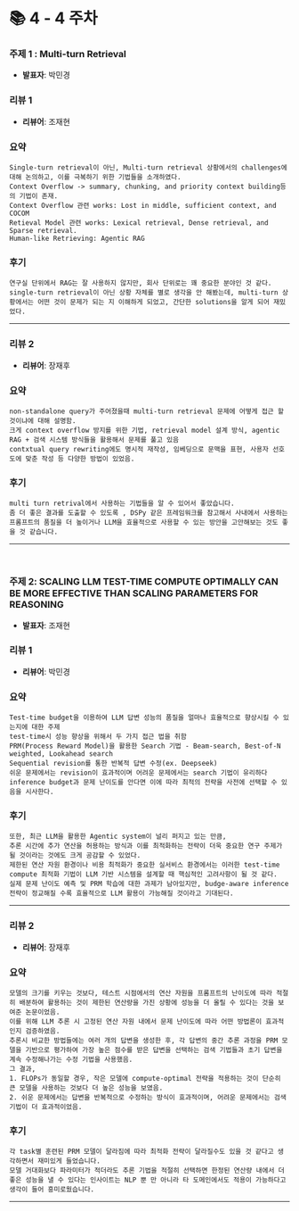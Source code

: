 # 📚 4 - 4 주차

### 주제 1 : Multi-turn Retrieval
- **발표자**: 박민경

### 리뷰 1
- **리뷰어**: 조재현

### 요약
```
Single-turn retrieval이 아닌, Multi-turn retrieval 상황에서의 challenges에 대해 논의하고, 이를 극복하기 위한 기법들을 소개하였다.
Context Overflow -> summary, chunking, and priority context building등의 기법이 존재.
Context Overflow 관련 works: Lost in middle, sufficient context, and COCOM
Retieval Model 관련 works: Lexical retrieval, Dense retrieval, and Sparse retrieval.
Human-like Retrieving: Agentic RAG
```

### 후기
```
연구실 단위에서 RAG는 잘 사용하지 않지만, 회사 단위로는 꽤 중요한 분야인 것 같다.
single-turn retrieval이 아닌 상황 자체를 별로 생각을 안 해봤는데, multi-turn 상황에서는 어떤 것이 문제가 되는 지 이해하게 되었고, 간단한 solutions을 알게 되어 재밌었다.
```

---

### 리뷰 2
- **리뷰어**: 장재후

### 요약
```
non-standalone query가 주어졌을때 multi-turn retrieval 문제에 어떻게 접근 할것이냐에 대해 설명함.
크게 context overflow 방지를 위한 기법, retrieval model 설계 방식, agentic RAG + 검색 시스템 방식들을 활용해서 문제를 풀고 있음 
contxtual query rewriting에도 명시적 재작성, 임베딩으로 문맥을 표현, 사용자 선호도에 맞춘 작성 등 다양한 방법이 있었음.
```

### 후기
```
multi turn retrival에서 사용하는 기법들을 알 수 있어서 좋았습니다.
좀 더 좋은 결과를 도출할 수 있도록 , DSPy 같은 프레임워크를 참고해서 사내에서 사용하는 프롬프트의 품질을 더 높이거나 LLM을 효율적으로 사용할 수 있는 방안을 고안해보는 것도 좋을 것 같습니다.

```
---

<br>

### 주제 2: SCALING LLM TEST-TIME COMPUTE OPTIMALLY CAN BE MORE EFFECTIVE THAN SCALING PARAMETERS FOR REASONING
- **발표자**: 조재현

### 리뷰 1
- **리뷰어**: 박민경

### 요약
```
Test-time budget을 이용하여 LLM 답변 성능의 품질을 얼마나 효율적으로 향상시킬 수 있는지에 대한 주제
test-time시 성능 향상을 위해서 두 가지 접근 법을 취함
PRM(Process Reward Model)을 활용한 Search 기법 - Beam-search, Best-of-N weighted, Lookahead search
Sequential revision를 통한 반복적 답변 수정(ex. Deepseek)
쉬운 문제에서는 revision이 효과적이며 어려운 문제에서는 search 기법이 유리하다
inference budget과 문제 난이도를 안다면 이에 따라 최적의 전략을 사전에 선택할 수 있음을 시사한다.
```

### 후기
```
또한, 최근 LLM을 활용한 Agentic system이 널리 퍼지고 있는 만큼,
추론 시간에 추가 연산을 허용하는 방식과 이를 최적화하는 전략이 더욱 중요한 연구 주제가 될 것이라는 것에도 크게 공감할 수 있었다.
제한된 연산 자원 환경이나 비용 최적화가 중요한 실서비스 환경에서는 이러한 test-time compute 최적화 기법이 LLM 기반 시스템을 설계할 때 핵심적인 고려사항이 될 것 같다.
실제 문제 난이도 예측 및 PRM 학습에 대한 과제가 남아있지만, budge-aware inference 전략이 정교해질 수록 효율적으로 LLM 활용이 가능해질 것이라고 기대된다.
```

---

### 리뷰 2
- **리뷰어**: 장재후

### 요약
```
모델의 크기를 키우는 것보다, 테스트 시점에서의 연산 자원을 프롬프트의 난이도에 따라 적절히 배분하여 활용하는 것이 제한된 연산량을 가진 상황에 성능을 더 올릴 수 있다는 것을 보여준 논문이었음.
이를 위해 LLM 추론 시 고정된 연산 자원 내에서 문제 난이도에 따라 어떤 방법론이 효과적인지 검증하였음.
추론시 비교한 방법들에는 여러 개의 답변을 생성한 후, 각 답변의 중간 추론 과정을 PRM 모델을 기반으로 평가하여 가장 높은 점수를 받은 답변을 선택하는 검색 기법들과 초기 답변을 계속 수정해나가는 수정 기법을 사용했음.
그 결과,
1. FLOPs가 동일할 경우, 작은 모델에 compute-optimal 전략을 적용하는 것이 단순히 큰 모델을 사용하는 것보다 더 높은 성능을 보였음.
2. 쉬운 문제에서는 답변을 반복적으로 수정하는 방식이 효과적이며, 어려운 문제에서는 검색 기법이 더 효과적이었음.
```

### 후기
```
각 task별 훈련된 PRM 모델이 달라짐에 따라 최적화 전략이 달라질수도 있을 것 같다고 생각하면서 재미있게 들었습니다.
모델 거대화보다 파라미터가 적더라도 추론 기법을 적절히 선택하면 한정된 연산량 내에서 더 좋은 성능을 낼 수 있다는 인사이트는 NLP 뿐 만 아니라 타 도메인에서도 적용이 가능하다고 생각이 들어 흥미로웠습니다.
```
---

